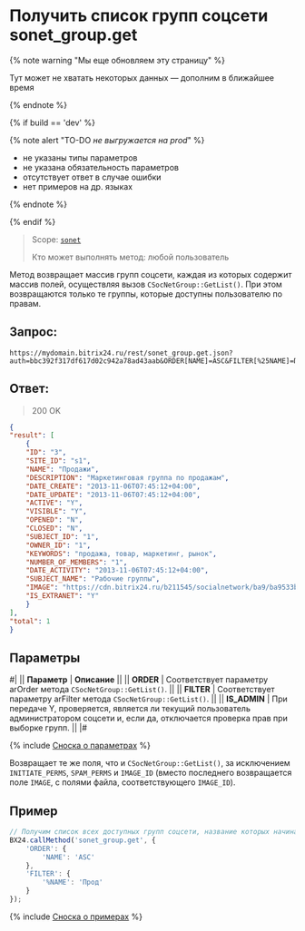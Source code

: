 # Получить список групп соцсети sonet_group.get

{% note warning "Мы еще обновляем эту страницу" %}

Тут может не хватать некоторых данных — дополним в ближайшее время

{% endnote %}

{% if build == 'dev' %}

{% note alert "TO-DO _не выгружается на prod_" %}

- не указаны типы параметров
- не указана обязательность параметров
- отсутствует ответ в случае ошибки
- нет примеров на др. языках

{% endnote %}

{% endif %}

> Scope: [`sonet`](../scopes/permissions.md)
>
> Кто может выполнять метод: любой пользователь

Метод возвращает массив групп соцсети, каждая из которых содержит массив полей, осуществляя вызов `CSocNetGroup::GetList()`. При этом возвращаются только те группы, которые доступны пользователю по правам.

## Запрос:

```
https://mydomain.bitrix24.ru/rest/sonet_group.get.json?auth=bbc392f317df617d02c942a78ad43aab&ORDER[NAME]=ASC&FILTER[%25NAME]=Прод
```

## Ответ:

>200 OK

```json
{
"result": [
    {
    "ID": "3",
    "SITE_ID": "s1",
    "NAME": "Продажи",
    "DESCRIPTION": "Маркетинговая группа по продажам",
    "DATE_CREATE": "2013-11-06T07:45:12+04:00",
    "DATE_UPDATE": "2013-11-06T07:45:12+04:00",
    "ACTIVE": "Y",
    "VISIBLE": "Y",
    "OPENED": "N",
    "CLOSED": "N",
    "SUBJECT_ID": "1",
    "OWNER_ID": "1",
    "KEYWORDS": "продажа, товар, маркетинг, рынок",
    "NUMBER_OF_MEMBERS": "1",
    "DATE_ACTIVITY": "2013-11-06T07:45:12+04:00",
    "SUBJECT_NAME": "Рабочие группы",
    "IMAGE": "https://cdn.bitrix24.ru/b211545/socialnetwork/ba9/ba9533b38f60ade077b64f06a60d7082/2.jpg",
    "IS_EXTRANET": "Y"
    }
],
"total": 1
}
```

## Параметры

#|
|| **Параметр** | **Описание** ||
|| **ORDER** | Cоответствует параметру arOrder метода `CSocNetGroup::GetList()`. ||
|| **FILTER** | Cоответствует параметру arFilter метода `CSocNetGroup::GetList()`. ||
|| **IS_ADMIN** | При передаче Y, проверяется, является ли текущий пользователь администратором соцсети и, если да, отключается проверка прав при выборке групп. ||
|#

{% include [Сноска о параметрах](../../_includes/required.md) %}

Возвращает те же поля, что и `CSocNetGroup::GetList()`, за исключением `INITIATE_PERMS`, `SPAM_PERMS` и `IMAGE_ID` (вместо последнего возвращается поле `IMAGE`, с полями файла, соответствующего `IMAGE_ID`).

## Пример

```js
// Получим список всех доступных групп соцсети, название которых начинается с подстроки "Прод", отсортированный по названию в алфавитном порядке
BX24.callMethod('sonet_group.get', {
    'ORDER': {
        'NAME': 'ASC'
    },
    'FILTER': {
        '%NAME': 'Прод'
    }
});
```
{% include [Сноска о примерах](../../_includes/examples.md) %}
